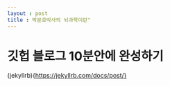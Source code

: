 ```yaml
---
layout : post 
title : 박문호박사의 뇌과학이란"
---
```

# 깃헙 블로그 10분안에 완성하기
(jekyllrb){https://jekyllrb.com/docs/post/}
